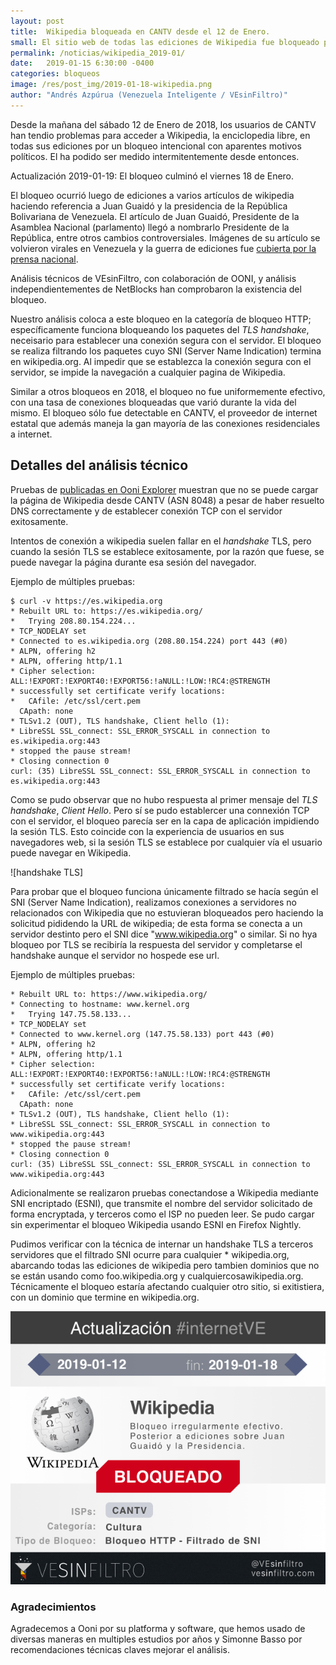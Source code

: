 ```yaml
---
layout: post
title:  Wikipedia bloqueada en CANTV desde el 12 de Enero.
small: El sitio web de todas las ediciones de Wikipedia fue bloqueado por CANTV, el proveedor de internet del estado Venezolano, del 12 al 14 de Enero de 2019
permalink: /noticias/wikipedia_2019-01/
date:   2019-01-15 6:30:00 -0400
categories: bloqueos
image: /res/post_img/2019-01-18-wikipedia.png
author: "Andrés Azpúrua (Venezuela Inteligente / VEsinFiltro)"
---
```



Desde la mañana del sábado 12 de Enero de 2018, los usuarios de CANTV han tendio problemas para acceder a Wikipedia, la enciclopedia libre, en todas sus ediciones por un bloqueo intencional con aparentes motivos políticos. El ha podido ser medido intermitentemente desde entonces.

Actualización 2019-01-19: El bloqueo culminó el viernes 18 de Enero.

El bloqueo ocurrió luego de ediciones a varios artículos de wikipedia haciendo referencia a Juan Guaidó y la presidencia de la República Bolivariana de Venezuela. El artículo de Juan Guaidó, Presidente de la Asamblea Nacional (parlamento) llegó a nombrarlo Presidente de la República, entre otros cambios controversiales. Imágenes de su artículo se volvieron virales en Venezuela y la guerra de ediciones fue [cubierta por la prensa nacional]().

Análisis técnicos de VEsinFiltro, con colaboración de OONI, y análisis independientementes de NetBlocks han comprobaron la existencia del bloqueo.

Nuestro análisis coloca a este bloqueo en la categoría de bloqueo HTTP; específicamente funciona bloqueando los paquetes del _TLS handshake_, neceisario para  establecer una conexión segura con el servidor. El bloqueo se realiza filtrando los paquetes cuyo SNI (Server Name Indication) termina en wikipedia.org. Al impedir que se establezca la conexión segura con el servidor, se impide la navegación a cualquier pagina de Wikipedia.

Similar a otros bloqueos en 2018, el bloqueo no fue uniformemente efectivo, con una tasa de conexiones bloqueadas que varió durante la vida del mismo. El bloqueo sólo fue detectable en CANTV, el proveedor de internet estatal que además maneja la gan mayoría de las conexiones residenciales a internet.

## Detalles del análisis técnico

Pruebas de [publicadas en Ooni Explorer](https://explorer.ooni.torproject.org/measurement/20190113T203747Z_AS8048_zmgCmhj2SnRKM6utWKbrj2GHz9UFtYq5db0nYWIbSJzDsHOXWE?input=http://wikipedia.org) muestran que no se puede cargar la página de Wikipedia desde CANTV (ASN 8048) a pesar de haber resuelto DNS correctamente y de establecer conexión TCP con el servidor exitosamente.

Intentos de conexión a wikipedia suelen fallar en el _handshake_ TLS, pero cuando la sesión TLS se establece exitosamente, por la razón que fuese, se puede navegar la página durante esa sesión del navegador.

Ejemplo de múltiples pruebas:
```shell
$ curl -v https://es.wikipedia.org
* Rebuilt URL to: https://es.wikipedia.org/
*   Trying 208.80.154.224...
* TCP_NODELAY set
* Connected to es.wikipedia.org (208.80.154.224) port 443 (#0)
* ALPN, offering h2
* ALPN, offering http/1.1
* Cipher selection: ALL:!EXPORT:!EXPORT40:!EXPORT56:!aNULL:!LOW:!RC4:@STRENGTH
* successfully set certificate verify locations:
*   CAfile: /etc/ssl/cert.pem
  CApath: none
* TLSv1.2 (OUT), TLS handshake, Client hello (1):
* LibreSSL SSL_connect: SSL_ERROR_SYSCALL in connection to es.wikipedia.org:443
* stopped the pause stream!
* Closing connection 0
curl: (35) LibreSSL SSL_connect: SSL_ERROR_SYSCALL in connection to es.wikipedia.org:443
```

Como se pudo observar que no hubo respuesta al primer mensaje del _TLS handshake_, _Client Hello_. Pero sí se pudo establercer una connexión TCP con el servidor, el bloqueo parecía ser en la capa de aplicación impidiendo la sesión TLS. Esto coincide con la experiencia de usuarios en sus navegadores web, si la sesión TLS se establece por cualquier vía el usuario puede navegar en Wikipedia.

![handshake TLS]

Para probar que el bloqueo funciona únicamente filtrado se hacía según el SNI (Server Name Indication), realizamos conexiones a servidores no relacionados con Wikipedia que no estuvieran bloqueados pero haciendo la solicitud pididendo la URL de wikipedia; de esta forma se conecta a un servidor destinto pero el SNI dice "www.wikipedia.org" o similar. Si no hya bloqueo por TLS se recibiría la respuesta del servidor y completarse el handshake aunque el servidor no hospede ese url.

Ejemplo de múltiples pruebas:
```shell
* Rebuilt URL to: https://www.wikipedia.org/
* Connecting to hostname: www.kernel.org
*   Trying 147.75.58.133...
* TCP_NODELAY set
* Connected to www.kernel.org (147.75.58.133) port 443 (#0)
* ALPN, offering h2
* ALPN, offering http/1.1
* Cipher selection: ALL:!EXPORT:!EXPORT40:!EXPORT56:!aNULL:!LOW:!RC4:@STRENGTH
* successfully set certificate verify locations:
*   CAfile: /etc/ssl/cert.pem
  CApath: none
* TLSv1.2 (OUT), TLS handshake, Client hello (1):
* LibreSSL SSL_connect: SSL_ERROR_SYSCALL in connection to www.wikipedia.org:443
* stopped the pause stream!
* Closing connection 0
curl: (35) LibreSSL SSL_connect: SSL_ERROR_SYSCALL in connection to www.wikipedia.org:443
```

Adicionalmente se realizaron pruebas conectandose a Wikipedia mediante SNI encriptado (ESNI), que transmite el nombre del servidor solicitado de forma encryptada, y terceros como el ISP no pueden leer. Se pudo cargar sin experimentar el bloqueo Wikipedia usando ESNI en Firefox Nightly.

Pudimos verificar con la técnica de internar un handshake TLS a terceros servidores que el filtrado SNI ocurre para cualquier * wikipedia.org, abarcando todas las ediciones de wikipedia pero tambien dominios que no se están usando como foo.wikipedia.org y cualquiercosawikipedia.org. Técnicamente el bloqueo estaría afectando cualquier otro sitio, si exitistiera, con un dominio que termine en wikipedia.org.

![Cover image](/res/post_img/2019-01-18-wikipedia.png)


### Agradecimientos
Agradecemos a Ooni por su platforma y software, que hemos usado de diversas maneras en multiples estudios por años y Simonne Basso por recomendaciones técnicas claves mejorar el análisis.
